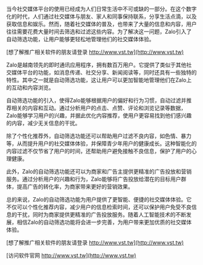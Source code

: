 当今社交媒体平台的使用已经成为人们日常生活中不可或缺的一部分。在这个数字化的时代，人们通过社交媒体与朋友、家人和同事保持联系，分享生活点滴，以及获取信息和娱乐。然而，随着社交媒体的普及，也带来了大量的信息和内容，用户往往需要花费大量时间去筛选和过滤这些内容。为了解决这一问题，Zalo引入了自动筛选功能，让用户能够更轻松地管理他们的社交媒体体验。

[想了解推广相关软件的朋友请登录 http://www.vst.tw](http://www.vst.tw)

Zalo是越南领先的即时通讯应用程序，拥有数百万用户。它提供了类似于其他社交媒体平台的功能，如消息传递、社交分享、新闻阅读等，同时还具有一些独特的特性。其中之一就是自动筛选功能，这让用户可以更加智能地管理他们在Zalo上的互动和内容浏览。

自动筛选功能的引入，使得Zalo能够根据用户的偏好和行为习惯，自动过滤并推荐相关的内容和互动。通过分析用户的点击、点赞、评论和浏览记录等数据，Zalo能够学习用户的兴趣，并据此优化内容推荐，使用户更容易找到他们感兴趣的内容，减少无关信息的干扰。

除了个性化推荐外，自动筛选功能还可以帮助用户过滤不良内容，如色情、暴力等，从而提升用户的社交媒体体验，并保障青少年用户的健康成长。这种智能化的内容过滤不仅节省了用户的时间，还帮助用户避免接触不良信息，保护了用户的心理健康。

此外，Zalo的自动筛选功能还可以为商家和广告主提供更精准的广告投放和营销服务。通过分析用户的兴趣和行为，Zalo能够将广告投放给潜在的目标用户群体，提高广告的转化率，为商家带来更好的营销效果。

总的来说，Zalo的自动筛选功能为用户提供了更智能、便捷的社交媒体体验。它不仅可以个性化推荐内容，减少用户的信息检索时间，还可以保护用户免受不良信息的干扰，同时为商家提供更精准的广告投放服务。随着人工智能技术的不断发展，相信Zalo的自动筛选功能将会进一步完善，为用户带来更加优质的社交媒体体验。

[想了解推广相关软件的朋友请登录 http://www.vst.tw](http://www.vst.tw)


[访问软件官网 http://www.vst.tw](http://www.vst.tw)
